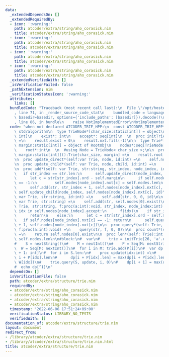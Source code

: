 ```yaml
---
data:
  _extendedDependsOn: []
  _extendedRequiredBy:
  - icon: ':warning:'
    path: atcoder/extra/string/aho_corasick.nim
    title: atcoder/extra/string/aho_corasick.nim
  - icon: ':warning:'
    path: atcoder/extra/string/aho_corasick.nim
    title: atcoder/extra/string/aho_corasick.nim
  - icon: ':warning:'
    path: atcoder/extra/string/aho_corasick.nim
    title: atcoder/extra/string/aho_corasick.nim
  - icon: ':warning:'
    path: atcoder/extra/string/aho_corasick.nim
    title: atcoder/extra/string/aho_corasick.nim
  _extendedVerifiedWith: []
  _isVerificationFailed: false
  _pathExtension: nim
  _verificationStatusIcon: ':warning:'
  attributes:
    links: []
  bundledCode: "Traceback (most recent call last):\n  File \"/opt/hostedtoolcache/Python/3.10.7/x64/lib/python3.10/site-packages/onlinejudge_verify/documentation/build.py\"\
    , line 71, in _render_source_code_stat\n    bundled_code = language.bundle(stat.path,\
    \ basedir=basedir, options={'include_paths': [basedir]}).decode()\n  File \"/opt/hostedtoolcache/Python/3.10.7/x64/lib/python3.10/site-packages/onlinejudge_verify/languages/nim.py\"\
    , line 86, in bundle\n    raise NotImplementedError\nNotImplementedError\n"
  code: "when not declared ATCODER_TRIE_HPP:\n  const ATCODER_TRIE_HPP* = 1\n  import\
    \ std/algorithm\n  type TrieNode*[char_size:static[int]] = object\n    nxt*: array[char_size,\
    \ int]\n    exist*: int\n    accept*: seq[int]\n  \n  proc initTrieNode*[char_size:static[int]]():TrieNode[char_size]\
    \ =\n    result.exist = 0\n    result.nxt.fill(-1)\n\n  type Trie*[char_size,\
    \ margin:static[int]] = object of RootObj\n    nodes*:seq[TrieNode[char_size]]\n\
    \    root*:int\n  \n  #using Node = TrieNode< char_size >;\n\n  proc initTrie*[char_size,\
    \ margin:static[int]]():Trie[char_size, margin] =\n    result.root = 0\n    result.nodes.add(initTrieNode[char_size]())\n\
    \n  proc update_direct*(self:var Trie, node, id:int) =\n    self.nodes[node].accept.add(id)\n\
    \n  proc update_child*(self: var Trie, node, child, id:int) =\n    self.nodes[node].exist.inc\n\
    \n  proc add*(self: var Trie, str:string, str_index, node_index, id:int) =\n \
    \   if str_index == str.len:\n      self.update_direct(node_index, id)\n    else:\n\
    \      let c = str[str_index].ord - self.margin\n      if self.nodes[node_index].nxt[c]\
    \ == -1:\n        self.nodes[node_index].nxt[c] = self.nodes.len\n        self.nodes.add(initTrieNode[self.char_size]());\n\
    \      self.add(str, str_index + 1, self.nodes[node_index].nxt[c], id)\n     \
    \ self.update_child(node_index, self.nodes[node_index].nxt[c], id)\n\n  proc add*(self:\
    \ var Trie, str:string, id:int) =\n    self.add(str, 0, 0, id)\n\n  proc add*(self:\
    \ var Trie, str:string) =\n    self.add(str, self.nodes[0].exist)\n\n  proc query*(self:\
    \ Trie, str:string, f:proc(a:int):void, str_index, node_index:int) =\n    for\
    \ idx in self.nodes[node_index].accept:\n      f(idx)\n    if str_index == str.len:\n\
    \      return\n    else:\n      let c = str[str_index].ord - self.margin\n   \
    \   if self.nodes[node_index].nxt[c] == -1: return\n      self.query(str, f, str_index\
    \ + 1, self.nodes[node_index].nxt[c])\n\n  proc query*(self: Trie, str:string,\
    \ f:proc(a:int):void) =\n    query(str, f, 0, 0)\n\n  proc count*(self: Trie):int\
    \ =\n    return self.nodes[0].exist\n\n  proc len*(self: Trie):int =\n    return\
    \ self.nodes.len\n\n#block:\n#  var\n#    trie = initTrie[26, 'a'.ord]()\n#  let\n\
    #    S = nextString()\n#    M = nextInt()\n#    P = Seq[M: nextString()]\n#  \
    \  W = Seq[M: nextInt()]\n#  for i in M: trie.add(P[i])\n#  var dp = Seq[S.len\
    \ + 1: int]\n#  for i in S.len:\n#    proc update(idx:int) =\n#      debug dp.len,\
    \ i + P[idx].len\n#      dp[i + P[idx].len] = max(dp[i + P[idx].len], dp[i] +\
    \ W[idx])\n#    trie.query(S, update, i, 0)\n#    dp[i + 1] = max(dp[i + 1], dp[i])\n\
    #  echo dp[^1]\n"
  dependsOn: []
  isVerificationFile: false
  path: atcoder/extra/structure/trie.nim
  requiredBy:
  - atcoder/extra/string/aho_corasick.nim
  - atcoder/extra/string/aho_corasick.nim
  - atcoder/extra/string/aho_corasick.nim
  - atcoder/extra/string/aho_corasick.nim
  timestamp: '2022-06-06 17:51:24+09:00'
  verificationStatus: LIBRARY_NO_TESTS
  verifiedWith: []
documentation_of: atcoder/extra/structure/trie.nim
layout: document
redirect_from:
- /library/atcoder/extra/structure/trie.nim
- /library/atcoder/extra/structure/trie.nim.html
title: atcoder/extra/structure/trie.nim
---
```

